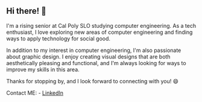## Hi there! 👋

I'm a rising senior at Cal Poly SLO studying computer engineering. As a tech enthusiast, I love exploring new areas of computer engineering and finding ways to apply technology for social good.

In addition to my interest in computer engineering, I'm also passionate about graphic design. I enjoy creating visual designs that are both aesthetically pleasing and functional, and I'm always looking for ways to improve my skills in this area.

Thanks for stopping by, and I look forward to connecting with you! 😄

Contact ME: - [LinkedIn](https://www.linkedin.com/in/saumitra-tiwari-134206252/)
